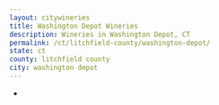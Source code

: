 ```yaml
---
layout: citywineries
title: Washington Depot Wineries
description: Wineries in Washington Depot, CT
permalink: /ct/litchfield-county/washington-depot/
state: ct
county: litchfield county
city: washington depot
---
```

-
